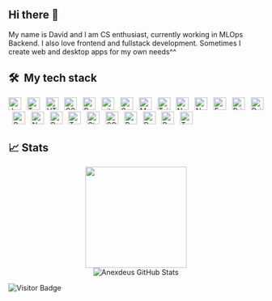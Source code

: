 ## Hi there 👋
My name is David and I am CS enthusiast, currently working in MLOps Backend. I also love frontend and fullstack development. Sometimes I create web and desktop apps for my own needs^^

## 🛠  My tech stack

<a name="tech"></a>

[<img src="https://img.shields.io/badge/JavaScript-282C34?logo=javascript&logoColor=F7DF1E" alt="JavaScript logo" title="JavaScript" height="25" />][tech_anchor]
&nbsp;
[<img src="https://img.shields.io/badge/TypeScript-282C34?logo=typescript&logoColor=3178C6" alt="TypeScript logo" title="TypeScript" height="25" />][tech_anchor]
&nbsp;
[<img src="https://img.shields.io/badge/HTML5-282C34?logo=html5&logoColor=E34F26" alt="HTML5 logo" title="HTML5" height="25" />][tech_anchor]
&nbsp;
[<img src="https://img.shields.io/badge/CSS3-282C34?logo=css&logoColor=1572B6" alt="CSS3 logo" title="CSS3" height="25" />][tech_anchor]
&nbsp;
[<img src="https://img.shields.io/badge/React-282C34?logo=react&logoColor=61DAFB" alt="React logo" title="React" height="25" />][tech_anchor]
&nbsp;
[<img src="https://img.shields.io/badge/git-282C34?logo=git&logoColor=F05032" alt="git logo" title="git" height="25" />][tech_anchor]
&nbsp;
[<img src="https://img.shields.io/badge/Supabase-282C34?logo=supabase" alt="Supabase logo" title="Supabase" height="25" />][tech_anchor]
&nbsp;
[<img src="https://img.shields.io/badge/MongoDB-282C34?logo=mongodb&logoColor=47A248" alt="MongoDB logo" title="MongoDB" height="25" />][tech_anchor]
&nbsp;
[<img src="https://img.shields.io/badge/Tailwind%20CSS-282C34?logo=tailwind-css&logoColor=38B2AC" alt="Tailwind CSS logo" title="Tailwind CSS" height="25" />][tech_anchor]
&nbsp;
[<img src="https://img.shields.io/badge/Node.js-282C34?logo=node.js&logoColor=339933" alt="Node.js logo" title="Node.js" height="25" />][tech_anchor]
&nbsp;
[<img src="https://img.shields.io/badge/Next.js-282C34?logo=next.js&logoColor=FFFFFF" alt="Next.js logo" title="Next.js" height="25" />][tech_anchor]
&nbsp;
[<img src="https://img.shields.io/badge/Express-282C34?logo=express&logoColor=FFFFFF" alt="Express.js logo" title="Express.js" height="25" />][tech_anchor]
&nbsp;
[<img src="https://img.shields.io/badge/Prisma-282C34?logo=prisma" alt="Prisma logo" title="Prisma" height="25" />][tech_anchor]
&nbsp;
[<img src="https://img.shields.io/badge/Drizzle-282C34?logo=drizzle" alt="Drizzle logo" title="Drizzle" height="25" />][tech_anchor]
&nbsp;
[<img src="https://img.shields.io/badge/Python-282C34?logo=python" alt="Python logo" title="Python" height="25" />][tech_anchor]
&nbsp;
[<img src="https://img.shields.io/badge/Numpy-282C34?logo=numpy" alt="Numpy logo" title="Numpy" height="25" />][tech_anchor]
&nbsp;
[<img src="https://img.shields.io/badge/Pandas-282C34?logo=pandas" alt="Pandas logo" title="Pandas" height="25" />][tech_anchor]
&nbsp;
[<img src="https://img.shields.io/badge/Torch-282C34?logo=pytorch" alt="Torch logo" title="Torch" height="25" />][tech_anchor]
&nbsp;
[<img src="https://img.shields.io/badge/Streamlit-282C34?logo=streamlit" alt="Streamlit logo" title="Streamlit" height="25" />][tech_anchor]
&nbsp;
[<img src="https://img.shields.io/badge/Sqlite-282C34?logo=sqlite" alt="SQLite logo" title="SQLite" height="25" />][tech_anchor]
&nbsp;
[<img src="https://img.shields.io/badge/Redis-282C34?logo=redis" alt="Redis logo" title="Redis" height="25" />][tech_anchor]
&nbsp;
[<img src="https://img.shields.io/badge/Docker-282C34?logo=docker" alt="Docker logo" title="Docker" height="25" />][tech_anchor]
&nbsp;
[<img src="https://img.shields.io/badge/Rust-282C34?logo=rust" alt="Rust logo" title="Rust" height="25" />][tech_anchor]
&nbsp;
[<img src="https://img.shields.io/badge/Tauri-282C34?logo=tauri" alt="Tauri logo" title="Tauri" height="25" />][tech_anchor]
&nbsp;

## &#x1f4c8; Stats

<div align="center">
    <img height="200px" src="https://github-readme-stats.vercel.app/api/top-langs/?username=Anexdeus&theme=ambient_gradient&layout=compact&exclude_repo=classic-ml-mipt&hide=html"/>
</div>
<div align="center">
  <img align="center" src="https://github-readme-stats.vercel.app/api?username=Anexdeus&show_icons=true&line_height=27&count_private=true&theme=ambient_gradient&include_all_commits=true" alt="Anexdeus GitHub Stats" />
</div>

![Visitor Badge](https://visitor-badge.laobi.icu/badge?page_id=anexdeus.anexdeus)

[tech_anchor]: #tech
